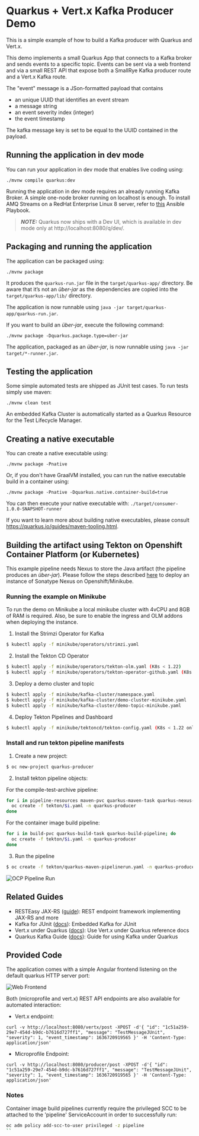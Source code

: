 # Quarkus + Vert.x Kafka Producer Demo

This is a simple example of how to build a Kafka producer with Quarkus and Vert.x.

This demo implements a small Quarkus App that connects to a Kafka broker and sends events to a specific topic. Events can be sent via a web frontend and via a small REST API that expose both a SmallRye Kafka producer route and a Vert.x Kafka route.

The "event" message is a JSon-formatted payload that contains

* an unique UUID that identifies an event stream
* a message string
* an event severity index (integer)
* the event timestamp

The kafka message key is set to be equal to the UUID contained in the payload.

## Running the application in dev mode

You can run your application in dev mode that enables live coding using:
```shell script
./mvnw compile quarkus:dev
```

Running the application in dev mode requires an already running Kafka Broker. A simple one-node broker running on localhost is enough.
To install AMQ Streams on a RedHat Enterprise Linux 8 server, refer to [this](https://github.com/mcaimi/amq-streams-aio-ansible) Ansible Playbook.

> **_NOTE:_**  Quarkus now ships with a Dev UI, which is available in dev mode only at http://localhost:8080/q/dev/.

## Packaging and running the application

The application can be packaged using:
```shell script
./mvnw package
```
It produces the `quarkus-run.jar` file in the `target/quarkus-app/` directory.
Be aware that it’s not an _über-jar_ as the dependencies are copied into the `target/quarkus-app/lib/` directory.

The application is now runnable using `java -jar target/quarkus-app/quarkus-run.jar`.

If you want to build an _über-jar_, execute the following command:
```shell script
./mvnw package -Dquarkus.package.type=uber-jar
```

The application, packaged as an _über-jar_, is now runnable using `java -jar target/*-runner.jar`.

## Testing the application

Some simple automated tests are shipped as JUnit test cases. To run tests simply use maven:
```shell script
./mvnw clean test
```
An embedded Kafka Cluster is automatically started as a Quarkus Resource for the Test Lifecycle Manager.

## Creating a native executable

You can create a native executable using:
```shell script
./mvnw package -Pnative
```

Or, if you don't have GraalVM installed, you can run the native executable build in a container using: 
```shell script
./mvnw package -Pnative -Dquarkus.native.container-build=true
```

You can then execute your native executable with: `./target/consumer-1.0.0-SNAPSHOT-runner`

If you want to learn more about building native executables, please consult https://quarkus.io/guides/maven-tooling.html.

## Building the artifact using Tekton on Openshift Container Platform (or Kubernetes)

This example pipeline needs Nexus to store the Java artifact (the pipeline produces an _über-jar_).
Please follow the steps described [here](https://github.com/mcaimi/k8s-demo-app) to deploy an instance of Sonatype Nexus on Openshift/Minikube.

### Running the example on Minikube

To run the demo on Minikube a local minikube cluster with 4vCPU and 8GB of RAM is required. Also, be sure to enable the ingress and OLM addons when deploying the instance.

1. Install the Strimzi Operator for Kafka

```bash
$ kubectl apply -f minikube/operators/strimzi.yaml
```

2. Install the Tekton CD Operator

```bash
$ kubectl apply -f minikube/operators/tekton-olm.yaml (K8s < 1.22)
$ kubectl apply -f minikube/operators/tekton-operator-github.yaml (K8s > 1.22+)
```

3. Deploy a demo cluster and topic

```bash
$ kubectl apply -f minikube/kafka-cluster/namespace.yaml
$ kubectl apply -f minikube/kafka-cluster/demo-cluster-minikube.yaml
$ kubectl apply -f minikube/kafka-cluster/demo-topic-minikube.yaml
```

4. Deploy Tekton Pipelines and Dashboard

```bash
$ kubectl apply -f minikube/tektoncd/tekton-config.yaml (K8s < 1.22 only)
```

### Install and run tekton pipeline manifests

1. Create a new project:

```bash
$ oc new-project quarkus-producer
```

2. Install tekton pipeline objects:

For the compile-test-archive pipeline:

```bash
for i in pipeline-resources maven-pvc quarkus-maven-task quarkus-nexus-task quarkus-maven-pipeline; do
  oc create -f tekton/$i.yaml -n quarkus-producer
done
```

For the container image build pipeline:

```bash
for i in build-pvc quarkus-build-task quarkus-build-pipeline; do
  oc create -f tekton/$i.yaml -n quarkus-producer
done
```

3. Run the pipeline

```bash
$ oc create -f tekton/quarkus-maven-pipelinerun.yaml -n quarkus-producer
```

![OCP Pipeline Run](/assets/pipeline-run.png)

## Related Guides

- RESTEasy JAX-RS ([guide](https://quarkus.io/guides/rest-json)): REST endpoint framework implementing JAX-RS and more
- Kafka for JUnit ([docs](https://mguenther.github.io/kafka-junit/#section:introduction)): Embedded Kafka for JUnit
- Vert.x under Quarkus ([docs](https://quarkus.io/guides/vertx-reference)): Use Vert.x under Quarkus reference docs
- Quarkus Kafka Guide ([docs](https://quarkus.io/guides/kafka)): Guide for using Kafka under Quarkus

## Provided Code

The application comes with a simple Angular frontend listening on the default quarkus HTTP server port:

![Web Frontend](/assets/producer-frontend.png)

Both (microprofile and vert.x) REST API endpoints are also available for automated interaction:

- Vert.x endpoint:

```shell script
curl -v http://localhost:8080/vertx/post -XPOST -d'{ "id": "1c51a259-29e7-454d-b9dc-b7616d727ff1", "message": "TestMessageJUnit", "severity": 1, "event_timestamp": 1636720919565 }' -H 'Content-Type: application/json'
```

- Microprofile Endpoint:

```shell script
curl -v http://localhost:8080/producer/post -XPOST -d'{ "id": "1c51a259-29e7-454d-b9dc-b7616d727ff1", "message": "TestMessageJUnit", "severity": 1, "event_timestamp": 1636720919565 }' -H 'Content-Type: application/json'
```

###  Notes

Container image build pipelines currently require the privileged SCC to be attached to the 'pipeline' ServiceAccount in order to successfully run:

```bash
oc adm policy add-scc-to-user privileged -z pipeline
``

